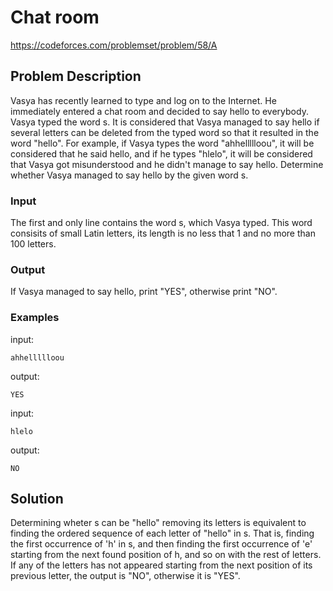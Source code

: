 # Chat room
https://codeforces.com/problemset/problem/58/A

## Problem Description
Vasya has recently learned to type and log on to the Internet. He immediately entered a chat room and decided to say hello to everybody. Vasya typed the word s. It is considered that Vasya managed to say hello if several letters can be deleted from the typed word so that it resulted in the word "hello". For example, if Vasya types the word "ahhellllloou", it will be considered that he said hello, and if he types "hlelo", it will be considered that Vasya got misunderstood and he didn't manage to say hello. Determine whether Vasya managed to say hello by the given word s.

### Input
The first and only line contains the word s, which Vasya typed. This word consisits of small Latin letters, its length is no less that 1 and no more than 100 letters.

### Output
If Vasya managed to say hello, print "YES", otherwise print "NO".

### Examples
input:
```
ahhellllloou
```

output:
```
YES
```

input:
```
hlelo
```

output:
```
NO
```

## Solution
Determining wheter s can be "hello" removing its letters is equivalent to finding the ordered sequence of each letter of "hello" in s. That is, finding the first occurrence of 'h' in s, and then finding the first occurrence of 'e' starting from the next found position of h, and so on with the rest of letters. If any of the letters has not appeared starting from the next position of its previous letter, the output is "NO", otherwise it is "YES".